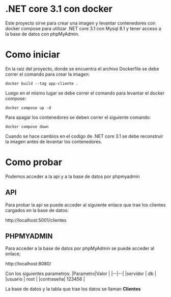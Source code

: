 # .NET core 3.1 con docker

Este proyecto sirve para crear una imagen y levantar contenedores con docker compose para utilizar .NET core 3.1 con Mysql 8.1 y tener acceso a la base de datos con phpMyAdmin.


# Como iniciar

En la raiz del proyecto, donde se encuentra el archivo Dockerfile se debe correr el comando para crear la imagen:

    docker build --tag app-cliente .

Luego en el mismo lugar se debe correr el comando para levantar el docker compose:

    docker compose up -d

Para apagar los contenedores se deben correr el siguiente comando:

    docker compose down

Cuando se hace cambios en el codigo de .NET core 3.1 se debe reconstruir la imagen antes de levantar los contenedores.


# Como probar
Podemos acceder a la api y a la base de datos por phpmyadmin

## API

Para probar la api se puede acceder al siguiente enlace que trae los clientes cargados en la base de datos:

http://localhost:5001/clientes


## PHPMYADMIN
Para acceder a la base de datos por phpMyAdmin se puede acceder al enlace;

http://localhost:8080/

Con los siguientes parametros:
|Parametro|Valor  |
|--|--|
|servidor  | db |
|usuario  | root |
|contraseña| 123456 |

La base de datos y la tabla que trae los datos se llaman **Clientes**
